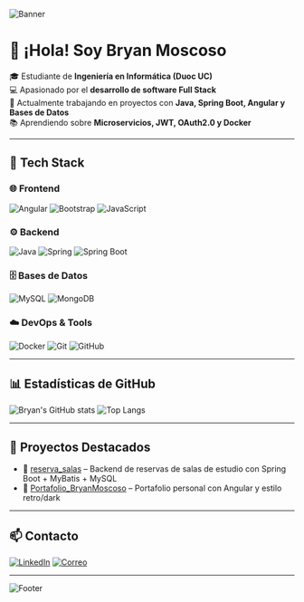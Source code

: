 <!-- Banner -->
![Banner](https://capsule-render.vercel.app/api?type=waving&color=ff0000&height=200&section=header&text=Bryan%20Moscoso%20Oria&fontSize=40&fontColor=ffffff&animation=fadeIn&fontAlignY=35)

# 👋 ¡Hola! Soy Bryan Moscoso

🎓 Estudiante de **Ingeniería en Informática (Duoc UC)**  
💻 Apasionado por el **desarrollo de software Full Stack**  
🚀 Actualmente trabajando en proyectos con **Java, Spring Boot, Angular y Bases de Datos**  
📚 Aprendiendo sobre **Microservicios, JWT, OAuth2.0 y Docker**

---

## 🔧 Tech Stack

### 🌐 Frontend
![Angular](https://img.shields.io/badge/Angular-DD0031?style=for-the-badge&logo=angular&logoColor=white)
![Bootstrap](https://img.shields.io/badge/Bootstrap-563D7C?style=for-the-badge&logo=bootstrap&logoColor=white)
![JavaScript](https://img.shields.io/badge/JavaScript-323330?style=for-the-badge&logo=javascript&logoColor=F7DF1E)

### ⚙️ Backend
![Java](https://img.shields.io/badge/Java-ED8B00?style=for-the-badge&logo=java&logoColor=white)
![Spring](https://img.shields.io/badge/Spring-6DB33F?style=for-the-badge&logo=spring&logoColor=white)
![Spring Boot](https://img.shields.io/badge/Spring%20Boot-000000?style=for-the-badge&logo=springboot&logoColor=6DB33F)

### 🗄️ Bases de Datos
![MySQL](https://img.shields.io/badge/MySQL-005C84?style=for-the-badge&logo=mysql&logoColor=white)
![MongoDB](https://img.shields.io/badge/MongoDB-4EA94B?style=for-the-badge&logo=mongodb&logoColor=white)

### ☁️ DevOps & Tools
![Docker](https://img.shields.io/badge/Docker-2496ED?style=for-the-badge&logo=docker&logoColor=white)
![Git](https://img.shields.io/badge/Git-F05032?style=for-the-badge&logo=git&logoColor=white)
![GitHub](https://img.shields.io/badge/GitHub-181717?style=for-the-badge&logo=github&logoColor=white)

---

## 📊 Estadísticas de GitHub

![Bryan's GitHub stats](https://github-readme-stats.vercel.app/api?username=bryanbmo&show_icons=true&theme=radical&hide_border=true&title_color=ff0000&icon_color=ff0000)
![Top Langs](https://github-readme-stats.vercel.app/api/top-langs/?username=bryanbmo&layout=compact&theme=radical&hide_border=true&title_color=ff0000)

---

## 🚀 Proyectos Destacados

- 📌 [reserva_salas](https://github.com/1Bryvn/reserva_salas) – Backend de reservas de salas de estudio con Spring Boot + MyBatis + MySQL   
- 📌 [Portafolio_BryanMoscoso](https://github.com/1Bryvn/Portafolio_BryanMoscoso) – Portafolio personal con Angular y estilo retro/dark  

---

## 📫 Contacto

[![LinkedIn](https://img.shields.io/badge/LinkedIn-0077B5?style=for-the-badge&logo=linkedin&logoColor=white)](www.linkedin.com/in/bryan-moscoso-oria)
[![Correo](https://img.shields.io/badge/Gmail-D14836?style=for-the-badge&logo=gmail&logoColor=white)](mailto:4lan.bmo@gmail.com)

---

<!-- Footer -->
![Footer](https://capsule-render.vercel.app/api?type=waving&color=ff0000&height=120&section=footer)
